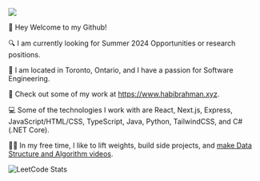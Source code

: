 ![](https://komarev.com/ghpvc/?username=lhlrahman)

👋 Hey Welcome to my Github!

🔍 I am currently looking for Summer 2024 Opportunities or research positions.

🌆 I am located in Toronto, Ontario, and I have a passion for Software Engineering.

🔗 Check out some of my work at https://www.habibrahman.xyz.

💻 Some of the technologies I work with are React, Next.js, Express, JavaScript/HTML/CSS, TypeScript, Java, Python, TailwindCSS, and C# (.NET Core).

🏋️‍♂️ In my free time, I like to lift weights, build side projects, and [make Data Structure and Algorithm videos](https://www.youtube.com/@habibrahman830).

![LeetCode Stats](https://leetcard.jacoblin.cool/lhlrahman?theme=nord&font=Montserrat&ext=heatmap)

